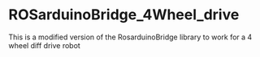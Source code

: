 # ROSarduinoBridge_4Wheel_drive
This is a modified version of the RosarduinoBridge library to work for a 4 wheel diff drive robot 
